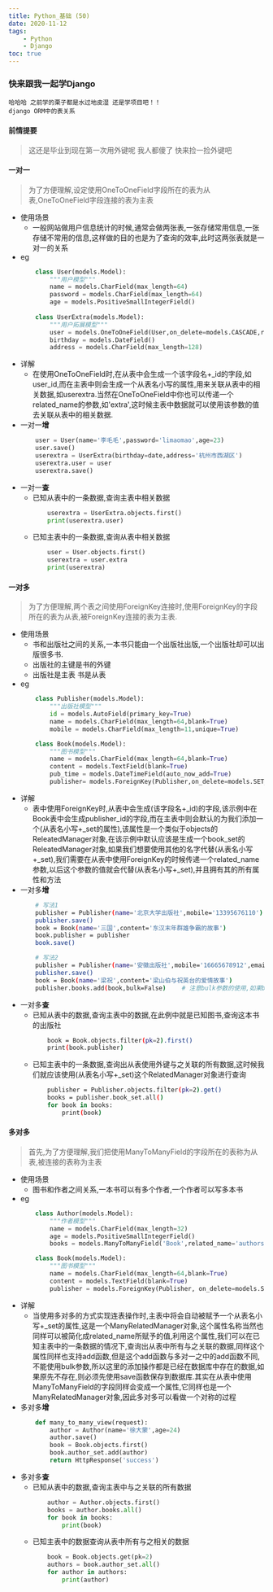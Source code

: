 ```yaml
---
title: Python_基础 (50)
date: 2020-11-12
tags: 
    - Python
    - Django
toc: true
---
```


### 快来跟我一起学Django
    哈哈哈 之前学的栗子都是水过地皮湿 还是学项目吧！！
    django ORM中的表关系

<!-- more -->

#### 前情提要
> 这还是毕业到现在第一次用外键呢 我人都傻了 快来捡一捡外键吧

#### 一对一
> 为了方便理解,设定使用OneToOneField字段所在的表为从表,OneToOneField字段连接的表为主表
- 使用场景
    * 一般网站做用户信息统计的时候,通常会做两张表,一张存储常用信息,一张存储不常用的信息,这样做的目的也是为了查询的效率,此时这两张表就是一对一的关系
- eg
    ```python
        class User(models.Model):
            """用户模型"""
            name = models.CharField(max_length=64)
            password = models.CharField(max_length=64)
            age = models.PositiveSmallIntegerField()
        
        class UserExtra(models.Model):
            """用户拓展模型"""
            user = models.OneToOneField(User,on_delete=models.CASCADE,related_name='extra')
            birthday = models.DateField()
            address = models.CharField(max_length=128)
    ```
- 详解
    * 在使用OneToOneField时,在从表中会生成一个该字段名+_id的字段,如user_id,而在主表中则会生成一个从表名小写的属性,用来关联从表中的相关数据,如userextra.当然在OneToOneField中你也可以传递一个related_name的参数,如'extra',这时候主表中数据就可以使用该参数的值去关联从表中的相关数据.
- 一对一**增**
    ```python
        user = User(name='李毛毛',password='limaomao',age=23)
        user.save()
        userextra = UserExtra(birthday=date,address='杭州市西湖区')
        userextra.user = user
        userextra.save()
    ```
- 一对一**查**
    * 已知从表中的一条数据,查询主表中相关数据
        ```python
            userextra = UserExtra.objects.first()
            print(userextra.user)
        ```
    * 已知主表中的一条数据,查询从表中相关数据
        ```python
            user = User.objects.first()
            userextra = user.extra
            print(userextra)
        ```

#### 一对多
> 为了方便理解,两个表之间使用ForeignKey连接时,使用ForeignKey的字段所在的表为从表,被ForeignKey连接的表为主表.
- 使用场景
    * 书和出版社之间的关系,一本书只能由一个出版社出版,一个出版社却可以出版很多书. 
    * 出版社的主键是书的外键
    * 出版社是主表 书是从表
- eg
    ```python
        class Publisher(models.Model):
            """出版社模型"""
            id = models.AutoField(primary_key=True)
            name = models.CharField(max_length=64,blank=True)
            mobile = models.CharField(max_length=11,unique=True)

        class Book(models.Model):
            """图书模型"""
            name = models.CharField(max_length=64,blank=True)
            content = models.TextField(blank=True)
            pub_time = models.DateTimeField(auto_now_add=True)
            publisher= models.ForeignKey(Publisher,on_delete=models.SET_NULL,null=True,related_name='books')
    ```
- 详解
    * 表中使用ForeignKey时,从表中会生成(该字段名+_id)的字段,该示例中在Book表中会生成publisher_id的字段,而在主表中则会默认的为我们添加一个(从表名小写+_set的属性),该属性是一个类似于objects的ReleatedManager对象,在该示例中默认应该是生成一个book_set的ReleatedManager对象,如果我们想要使用其他的名字代替(从表名小写+_set),我们需要在从表中使用ForeignKey的时候传递一个related_name参数,以后这个参数的值就会代替(从表名小写+_set),并且拥有其的所有属性和方法
- 一对多**增**
    ```bash
        # 写法1
        publisher = Publisher(name='北京大学出版社',mobile='13395676110')
        publisher.save()
        book = Book(name='三国',content='东汉末年群雄争霸的故事')
        book.publisher = publisher
        book.save()

        # 写法2
        publisher = Publisher(name='安徽出版社',mobile='16665678912',email='2399364196@qq.com')
        publisher.save()
        book = Book(name='梁祝',content='梁山伯与祝英台的爱情故事')
        publisher.books.add(book,bulk=False)　　 # 注意bulk参数的使用,如果book还没有在数据库中,当设置为FALSE,同时books的使用是因为我们设置了related_name='books'.
    ```
- 一对多**查**
    * 已知从表中的数据,查询主表中的数据,在此例中就是已知图书,查询这本书的出版社
        ```bash
            book = Book.objects.filter(pk=2).first()
            print(book.publisher)
        ```
    * 已知主表中的一条数据,查询出从表使用外键与之关联的所有数据,这时候我们就应该使用(从表名小写+_set)这个RelatedManager对象进行查询
        ```bash
            publisher = Publisher.objects.filter(pk=2).get()
            books = publisher.book_set.all()
            for book in books:
                print(book)
        ```

#### 多对多
> 首先,为了方便理解,我们把使用ManyToManyField的字段所在的表称为从表,被连接的表称为主表
- 使用场景
    * 图书和作者之间关系,一本书可以有多个作者,一个作者可以写多本书
- eg
    ```python
        class Author(models.Model):
            """作者模型"""
            name = models.CharField(max_length=32)
            age = models.PositiveSmallIntegerField()
            books = models.ManyToManyField('Book',related_name='authors')

        class Book(models.Model):
            """图书模型"""
            name = models.CharField(max_length=64,blank=True)
            content = models.TextField(blank=True)
            publisher = models.ForeignKey(Publisher, on_delete=models.SET_NULL, null=True, related_name='books')
    ```
- 详解
    * 当使用多对多的方式实现连表操作时,主表中将会自动被赋予一个从表名小写+_set的属性,这是一个ManyRelatedManager对象,这个属性名称当然也同样可以被简化成related_name所赋予的值,利用这个属性,我们可以在已知主表中的一条数据的情况下,查询出从表中所有与之关联的数据,同样这个属性同样也支持add函数,但是这个add函数与多对一之中的add函数不同,不能使用bulk参数,所以这里的添加操作都是已经在数据库中存在的数据,如果原先不存在,则必须先使用save函数保存到数据库.其实在从表中使用ManyToManyField的字段同样会变成一个属性,它同样也是一个ManyRelatedManager对象,因此多对多可以看做一个对称的过程
- 多对多**增**
    ```python
        def many_to_many_view(request):
            author = Author(name='徐大蒙',age=24)
            author.save()
            book = Book.objects.first()
            book.author_set.add(author)
            return HttpResponse('success')
    ```
- 多对多**查**
    * 已知从表中的数据,查询主表中与之关联的所有数据
        ```python
            author = Author.objects.first()
            books = author.books.all()　　 
            for book in books: 
                print(book)
        ```
    * 已知主表中的数据查询从表中所有与之相关的数据
        ```python
            book = Book.objects.get(pk=2)
            authors = book.author_set.all()
            for author in authors:
                print(author)
        ```

